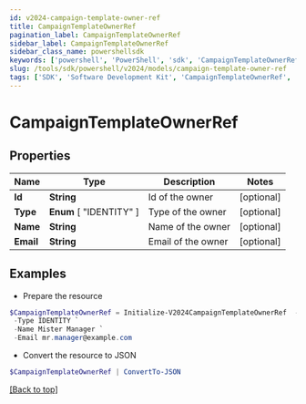 ```yaml
---
id: v2024-campaign-template-owner-ref
title: CampaignTemplateOwnerRef
pagination_label: CampaignTemplateOwnerRef
sidebar_label: CampaignTemplateOwnerRef
sidebar_class_name: powershellsdk
keywords: ['powershell', 'PowerShell', 'sdk', 'CampaignTemplateOwnerRef', 'V2024CampaignTemplateOwnerRef'] 
slug: /tools/sdk/powershell/v2024/models/campaign-template-owner-ref
tags: ['SDK', 'Software Development Kit', 'CampaignTemplateOwnerRef', 'V2024CampaignTemplateOwnerRef']
---
```



# CampaignTemplateOwnerRef

## Properties

Name | Type | Description | Notes
------------ | ------------- | ------------- | -------------
**Id** | **String** | Id of the owner | [optional] 
**Type** |  **Enum** [  "IDENTITY" ] | Type of the owner | [optional] 
**Name** | **String** | Name of the owner | [optional] 
**Email** | **String** | Email of the owner | [optional] 

## Examples

- Prepare the resource
```powershell
$CampaignTemplateOwnerRef = Initialize-V2024CampaignTemplateOwnerRef  -Id 2c918086676d3e0601677611dbde220f `
 -Type IDENTITY `
 -Name Mister Manager `
 -Email mr.manager@example.com
```

- Convert the resource to JSON
```powershell
$CampaignTemplateOwnerRef | ConvertTo-JSON
```


[[Back to top]](#) 

